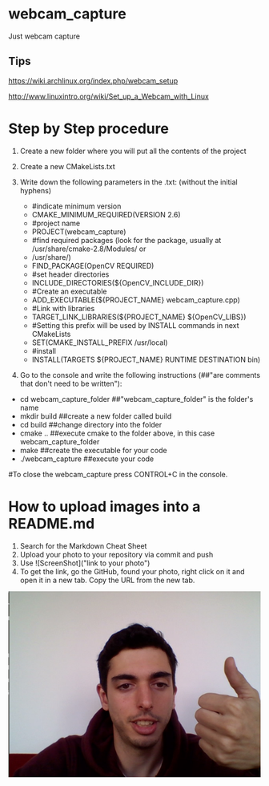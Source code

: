 # webcam_capture
Just webcam capture

## Tips
https://wiki.archlinux.org/index.php/webcam_setup

http://www.linuxintro.org/wiki/Set_up_a_Webcam_with_Linux


# Step by Step procedure
1. Create a new folder where you will put all the contents of the project
2. Create a new CMakeLists.txt
3. Write down the following parameters in the .txt: (without the initial hyphens)
      - #indicate minimum version
      - CMAKE_MINIMUM_REQUIRED(VERSION 2.6)
      - #project name
      - PROJECT(webcam_capture)
      - #find required packages (look for the package, usually  at /usr/share/cmake-2.8/Modules/ or
      - /usr/share/)
      - FIND_PACKAGE(OpenCV REQUIRED)
      - #set header directories
      - INCLUDE_DIRECTORIES(${OpenCV_INCLUDE_DIR})
      - #Create an executable
      - ADD_EXECUTABLE(${PROJECT_NAME} webcam_capture.cpp)
      - #Link with libraries
      - TARGET_LINK_LIBRARIES(${PROJECT_NAME} ${OpenCV_LIBS})
      - #Setting this prefix will be used by INSTALL commands in next CMakeLists
      - SET(CMAKE_INSTALL_PREFIX /usr/local)
      - #install
      - INSTALL(TARGETS ${PROJECT_NAME} RUNTIME DESTINATION bin)

4. Go to the console and write the following instructions (##"are comments that don't need to be written"):
  - cd webcam_capture_folder  ##"webcam_capture_folder" is the folder's name
  - mkdir build ##create a new folder called build
  - cd build ##change directory into the folder
  - cmake .. ##execute cmake to the folder above, in this case webcam_capture_folder
  - make ##create the executable for your code
  - ./webcam_capture ##execute your code

#To close the webcam_capture press CONTROL+C in the console.


# How to upload images into a README.md

1. Search for the Markdown Cheat Sheet
2. Upload your photo to your repository via commit and push
3. Use ![ScreenShot]("link to your photo")
4. To get the link, go the GitHub, found your photo, right click on it and open it in a new tab. Copy the URL from the new tab.

![ScreenShot](https://raw.githubusercontent.com/danielvicedo/CMake-tutorial/master/webcam_capture/media/Webcam_capture.png)
